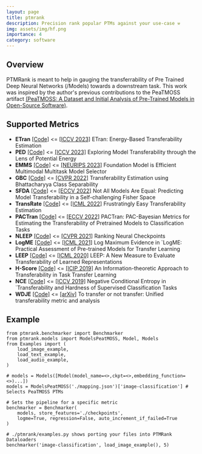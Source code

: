 ```yaml
---
layout: page
title: ptmrank
description: Precision rank popular PTMs against your use-case ⚒️
img: assets/img/hf.png
importance: 4
category: software
---
```


## Overview 

PTMRank is meant to help in gauging the transferrability of Pre Trained Deep Neural Networks (/Models) towards a downstream task. This work was inspired by the author's previous contributions to the PeaTMOSS artifact [(PeaTMOSS: A Dataset and Initial Analysis of Pre-Trained Models in Open-Source Software)](https://arxiv.org/abs/2402.00699). 

## Supported Metrics

* **ETran** [[Code]](/ptmrank/metrics/ETran.py)  <= [[ICCV 2023]](https://openaccess.thecvf.com/content/ICCV2023/papers/Gholami_ETran_Energy-Based_Transferability_Estimation_ICCV_2023_paper.pdf)  ETran: Energy-Based Transferability Estimation 
* **PED** [[Code]](/ptmrank/metrics/PED.py)  <= [[ICCV 2023]](https://openaccess.thecvf.com/content/ICCV2023/papers/Li_Exploring_Model_Transferability_through_the_Lens_of_Potential_Energy_ICCV_2023_paper.pdf) Exploring Model Transferability through the Lens of Potential Energy 
* **EMMS** [[Code]](/ptmrank/metrics/EMMS.py)  <= [[NEURIPS 2023]](https://proceedings.neurips.cc/paper_files/paper/2023/file/687b7b2bdcc2ced577c0a989b44e7078-Paper-Conference.pdf) Foundation Model is Efficient Multimodal Multitask Model Selector 
* **GBC** [[Code]](/ptmrank/metrics/GBC.py)  <= [[CVPR 2022]](https://openaccess.thecvf.com/content/CVPR2022/papers/Pandy_Transferability_Estimation_Using_Bhattacharyya_Class_Separability_CVPR_2022_paper.pdf) Transferability Estimation using Bhattacharyya Class Separability
* **SFDA** [[Code]](/ptmrank/metrics/SFDA.py)  <= [[ECCV 2022]](https://www.ecva.net/papers/eccv_2022/papers_ECCV/papers/136940279.pdf) Not All Models Are Equal: Predicting Model Transferability in a Self-challenging Fisher Space
* **TransRate** [[Code]](/ptmrank/metrics/TransRate.py)  <=  [[ICML 2022]](https://proceedings.mlr.press/v162/huang22d/huang22d.pdf) Frustratingly Easy Transferability Estimation
* **PACTran** [[Code]](/ptmrank/metrics/PACTran.py)  <= [[ECCV 2022]](https://arxiv.org/abs/2203.05126) PACTran: PAC-Bayesian Metrics for Estimating the Transferability of Pretrained Models to Classification Tasks
* **NLEEP** [[Code]](/ptmrank/metrics/NLEEP.py)  <= [[CVPR 2021]](https://openaccess.thecvf.com/content/CVPR2021/papers/Li_Ranking_Neural_Checkpoints_CVPR_2021_paper.pdf) Ranking Neural Checkpoints
* **LogME** [[Code]](/ptmrank/metrics/LogME.py)  <= [[ICML 2021]](https://arxiv.org/pdf/2102.11005.pdf) Log Maximum Evidence in `LogME: Practical Assessment of Pre-trained Models for Transfer Learning
* **LEEP** [[Code]](/ptmrank/metrics/LEEP.py)  <= [[ICML 2020]](http://proceedings.mlr.press/v119/nguyen20b/nguyen20b.pdf) LEEP: A New Measure to Evaluate Transferability of Learned Representations 
* **H-Score** [[Code]](/ptmrank/metrics/HScore.py)  <= [[ICIP 2019]](http://yangli-feasibility.com/home/media/icip-19.pdf) An Information-theoretic Approach to Transferability in Task Transfer Learning 
* **NCE** [[Code]](/ptmrank/metrics/NCE.py)  <= [[ICCV 2019]](https://arxiv.org/pdf/1908.08142v1.pdf) Negative Conditional Entropy in `Transferability and Hardness of Supervised Classification Tasks
* **WDJE** [[Code]](/ptmrank/metrics/WDJE.py)  <= [[arXiv]](https://arxiv.org/abs/2305.06741) To transfer or not transfer: Unified transferability metric and analysis 

## Example

```
from ptmrank.benchmarker import Benchmarker
from ptmrank.models import ModelsPeatMOSS, Model, Models
from Examples import (
    load_image_example,
    load_text_example,
    load_audio_example,
)

# models = Models([Model(model_name=<>,ckpt=<>,embedding_function=<>)...])
models = ModelsPeatMOSS('./mapping.json')['image-classification'] # Selects PeaTMOSS PTMs 

# Sets the pipeline for a specific metric
benchmarker = Benchmarker(
    models, store_features='./checkpoints', 
    logme=True, regression=False, auto_increment_if_failed=True
)

# ./ptmrank/examples.py shows porting your files into PTMRank Dataloaders
benchmarker('image-classification', load_image_example(), 5)
```

